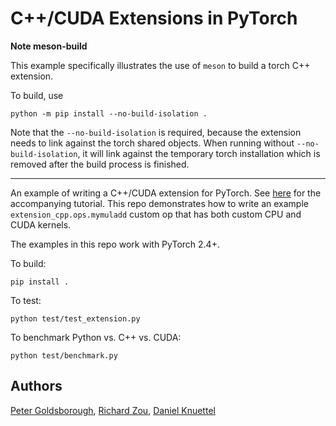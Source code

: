 # C++/CUDA Extensions in PyTorch


**Note meson-build**

This example specifically illustrates the use of `meson` to build a torch C++ extension.

To build, use

```
python -m pip install --no-build-isolation .
```

Note that the `--no-build-isolation` is required, because the extension needs to link against
the torch shared objects. When running without `--no-build-isolation`, it will link against the
temporary torch installation which is removed after the build process is finished.

---

An example of writing a C++/CUDA extension for PyTorch. See
[here](https://pytorch.org/tutorials/advanced/cpp_custom_ops.html) for the accompanying tutorial.
This repo demonstrates how to write an example `extension_cpp.ops.mymuladd`
custom op that has both custom CPU and CUDA kernels.

The examples in this repo work with PyTorch 2.4+.

To build:
```
pip install .
```

To test:
```
python test/test_extension.py
```

To benchmark Python vs. C++ vs. CUDA:
```
python test/benchmark.py
```

## Authors

[Peter Goldsborough](https://github.com/goldsborough), [Richard Zou](https://github.com/zou3519),
[Daniel Knuettel](https://github.com/daknuett)
